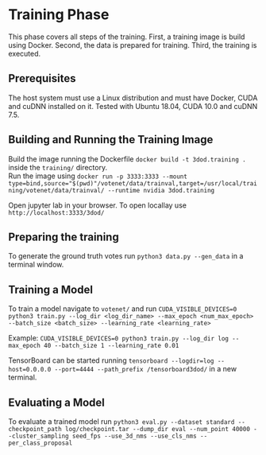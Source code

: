 # Training Phase

This phase covers all steps of the training. First, a training image is build using Docker. Second, the data is prepared for training. Third, the training is executed.

## Prerequisites

The host system must use a Linux distribution and must have Docker, CUDA and cuDNN installed on it. Tested with Ubuntu 18.04, CUDA 10.0 and cuDNN 7.5.

## Building and Running the Training Image

Build the image running the Dockerfile `docker build -t 3dod.training .` inside the `training/` directory.                                             
Run the image using `docker run -p 3333:3333 --mount type=bind,source="$(pwd)"/votenet/data/trainval,target=/usr/local/training/votenet/data/trainval/ --runtime nvidia 3dod.training`

Open jupyter lab in your browser. To open locallay use `http://localhost:3333/3dod/`

## Preparing the training

To generate the ground truth votes run `python3 data.py --gen_data` in a terminal window.

## Training a Model

To train a model navigate to `votenet/` and run `CUDA_VISIBLE_DEVICES=0 python3 train.py --log_dir <log_dir_name> --max_epoch <num_max_epoch> --batch_size <batch_size> --learning_rate <learning_rate>`

Example: `CUDA_VISIBLE_DEVICES=0 python3 train.py --log_dir log --max_epoch 40 --batch_size 1 --learning_rate 0.01`

TensorBoard can be started running `tensorboard --logdir=log --host=0.0.0.0 --port=4444 --path_prefix /tensorboard3dod/` in a new terminal.


## Evaluating a Model

To evaluate a trained model run `python3 eval.py --dataset standard --checkpoint_path log/checkpoint.tar --dump_dir eval --num_point 40000 --cluster_sampling seed_fps --use_3d_nms --use_cls_nms --per_class_proposal`
